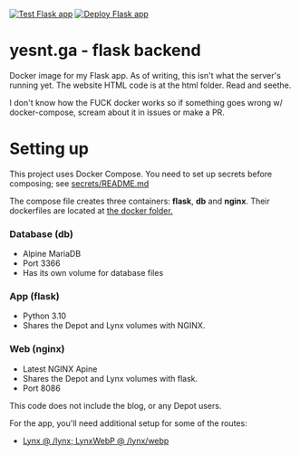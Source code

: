 [![Test Flask app](https://github.com/000yesnt/yesntga-flask/actions/workflows/test.yml/badge.svg)](https://github.com/000yesnt/yesntga-flask/actions/workflows/test.yml) [![Deploy Flask app](https://github.com/000yesnt/yesntga-flask/actions/workflows/deploy.yml/badge.svg)](https://github.com/000yesnt/yesntga-flask/actions/workflows/deploy.yml)
# yesnt.ga - flask backend
Docker image for my Flask app. As of writing, this isn't what the server's running yet.
The website HTML code is at the html folder. Read and seethe.

I don't know how the FUCK docker works so if something goes wrong w/ docker-compose, scream about it in issues or make a PR.

# Setting up
This project uses Docker Compose. You need to set up secrets before composing; see [secrets/README.md](secrets/README.md)

The compose file creates three containers: **flask**, **db** and **nginx**. Their dockerfiles are located at [the docker folder.](docker/)

### Database (db)
* Alpine MariaDB
* Port 3366
* Has its own volume for database files

### App (flask)
* Python 3.10
* Shares the Depot and Lynx volumes with NGINX.

### Web (nginx)
* Latest NGINX Apine
* Shares the Depot and Lynx volumes with flask.
* Port 8086

This code does not include the blog, or any Depot users.

For the app, you'll need additional setup for some of the routes:
* [Lynx @ /lynx; LynxWebP @ /lynx/webp](docs/lynx.md)